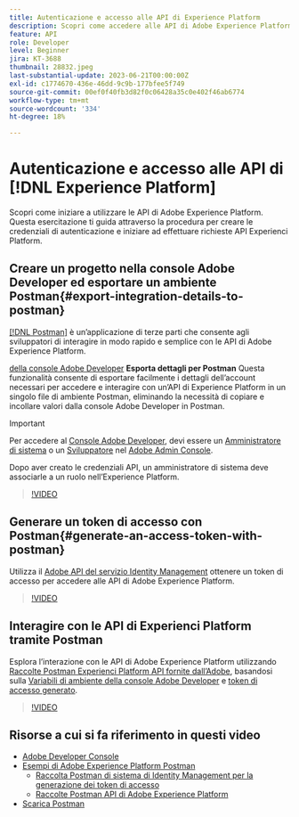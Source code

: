 ```yaml
---
title: Autenticazione e accesso alle API di Experience Platform
description: Scopri come accedere alle API di Adobe Experience Platform.
feature: API
role: Developer
level: Beginner
jira: KT-3688
thumbnail: 28832.jpeg
last-substantial-update: 2023-06-21T00:00:00Z
exl-id: c1774670-436e-46dd-9c9b-177bfee5f749
source-git-commit: 00ef0f40fb3d82f0c06428a35c0e402f46ab6774
workflow-type: tm+mt
source-wordcount: '334'
ht-degree: 18%

---
```


# Autenticazione e accesso alle API di [!DNL Experience Platform]

Scopri come iniziare a utilizzare le API di Adobe Experience Platform. Questa esercitazione ti guida attraverso la procedura per creare le credenziali di autenticazione e iniziare ad effettuare richieste API Experienci Platform.

## Creare un progetto nella console Adobe Developer ed esportare un ambiente Postman{#export-integration-details-to-postman}

[[!DNL Postman]](https://www.postman.com/) è un’applicazione di terze parti che consente agli sviluppatori di interagire in modo rapido e semplice con le API di Adobe Experience Platform.

[della console Adobe Developer](https://developer.adobe.com/console/projects) **Esporta dettagli per Postman** Questa funzionalità consente di esportare facilmente i dettagli dell’account necessari per accedere e interagire con un’API di Experience Platform in un singolo file di ambiente Postman, eliminando la necessità di copiare e incollare valori dalla console Adobe Developer in Postman.

>[!IMPORTANT]
>
>Per accedere al [Console Adobe Developer](https://developer.adobe.com/console/projects), devi essere un [Amministratore di sistema](https://helpx.adobe.com/it/enterprise/using/admin-roles.html) o un [Sviluppatore](https://helpx.adobe.com/enterprise/using/manage-developers.html#:~:text=Add%20developers%20to%20a%20single%20product%20profile&amp;text=In%20the%20Admin%20Console%2C%20navigate,in%20the%20upper%2Dright%20corner.) nel [Adobe Admin Console](https://adminconsole.adobe.com).
>
> Dopo aver creato le credenziali API, un amministratore di sistema deve associarle a un ruolo nell’Experience Platform.

>[!VIDEO](https://video.tv.adobe.com/v/28832/?learn=on)

## Generare un token di accesso con Postman{#generate-an-access-token-with-postman}

Utilizza il [Adobe API del servizio Identity Management](https://github.com/adobe/experience-platform-postman-samples/tree/master/apis/ims) ottenere un token di accesso per accedere alle API di Adobe Experience Platform.

>[!VIDEO](https://video.tv.adobe.com/v/29698/?learn=on)


## Interagire con le API di Experienci Platform tramite Postman

Esplora l’interazione con le API di Adobe Experience Platform utilizzando [Raccolte Postman Experienci Platform API fornite dall’Adobe](https://github.com/adobe/experience-platform-postman-samples/tree/master/apis/experience-platform), basandosi sulla [Variabili di ambiente della console Adobe Developer](#export-integration-details-to-postman) e [token di accesso generato](#generate-an-access-token-with-postman).

>[!VIDEO](https://video.tv.adobe.com/v/29704/?learn=on)


## Risorse a cui si fa riferimento in questi video

* [Adobe Developer Console](https://developer.adobe.com/console/projects)
* [Esempi di Adobe Experience Platform Postman](https://github.com/adobe/experience-platform-postman-samples)
   * [Raccolta Postman di sistema di Identity Management per la generazione dei token di accesso](https://github.com/adobe/experience-platform-postman-samples/tree/master/apis/ims)
   * [Raccolte Postman API di Adobe Experience Platform](https://github.com/adobe/experience-platform-postman-samples/tree/master/apis/experience-platform)
* [Scarica Postman](https://www.postman.com/)

